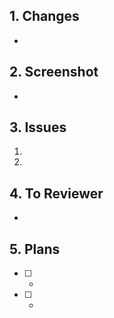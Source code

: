 ## 1. Changes

-

## 2. Screenshot

-

## 3. Issues

1. 
2. 

## 4. To Reviewer

-

## 5. Plans
- [ ] - 
- [ ] - 
